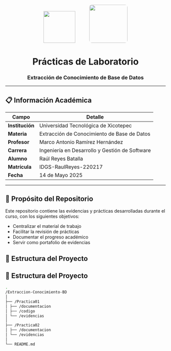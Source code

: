 <div align="center">
  <img src="https://utxicotepec.edu.mx/wp-content/uploads/2025/03/LOGO-UTXJ11.png" height="100" style="margin-right: 40px;">
  <img src="https://scontent-qro1-2.xx.fbcdn.net/v/t39.30808-6/477453846_9477577298960571_2638247880462765515_n.jpg?_nc_cat=107&ccb=1-7&_nc_sid=6ee11a&_nc_eui2=AeHC0AUt00YEKDoYUAuMzNsAu2QOIDGIfoS7ZA4gMYh-hNFy0jmfClUw3uD-e5taGKYVtC2F81Ae_o_uybgMYKMe&_nc_ohc=B-p4QCQMNKsQ7kNvwHjjhZU&_nc_oc=AdkCF8izExcmWm85LS65Vb09j49YvWrOvDDh2yMnt-uOEwDewJfZd0aYZXWMX1BbmxY&_nc_zt=23&_nc_ht=scontent-qro1-2.xx&_nc_gid=-EcpwTrhG8CZS_s0mnrrWg&oh=00_AfLzYnjjFyhDbh_xjoE68X4sIpiUcU9EMIt8qvsAfaOGPA&oe=682A8C06" height="120" style="border-radius: 8px;">
  
  <h1>Prácticas de Laboratorio</h1>
  <h3>Extracción de Conocimiento de Base de Datos</h3>
</div>

---

## 📋 Información Académica
| **Campo**       | **Detalle**                          |
|-----------------|--------------------------------------|
| **Institución** | Universidad Tecnológica de Xicotepec |
| **Materia**     | Extracción de Conocimiento de Base de Datos |
| **Profesor**    | Marco Antonio Ramírez Hernández      |
| **Carrera**     | Ingeniería en Desarrollo y Gestión de Software |
| **Alumno**      | Raúl Reyes Batalla                   |
| **Matrícula**   | IDGS-RaulReyes-220217                |
| **Fecha**       | 14 de Mayo 2025                      |

---

## 🎯 Propósito del Repositorio
Este repositorio contiene las evidencias y prácticas desarrolladas durante el curso, con los siguientes objetivos:

- Centralizar el material de trabajo
- Facilitar la revisión de prácticas
- Documentar el progreso académico
- Servir como portafolio de evidencias

## 📂 Estructura del Proyecto
## 📂 Estructura del Proyecto
```bash
.
/Extraccion-Conocimiento-BD
│
├── /Practica01
│ ├── /documentacion
│ ├── /codigo
│ └── /evidencias
│
├── /Practica02
│ ├── /documentacion
│ └── /evidencias
│
└── README.md